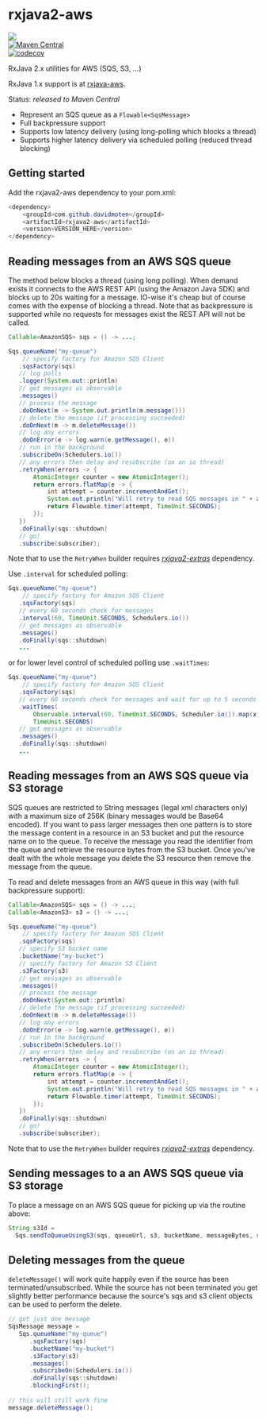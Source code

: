 # rxjava2-aws
<a href="https://travis-ci.org/davidmoten/rxjava2-aws"><img src="https://travis-ci.org/davidmoten/rxjava2-aws.svg"/></a><br/>
[![Maven Central](https://maven-badges.herokuapp.com/maven-central/com.github.davidmoten/rxjava2-aws/badge.svg?style=flat)](https://maven-badges.herokuapp.com/maven-central/com.github.davidmoten/rxjava2-aws)<br/>
[![codecov](https://codecov.io/gh/davidmoten/rxjava2-aws/branch/master/graph/badge.svg)](https://codecov.io/gh/davidmoten/rxjava2-aws)

RxJava 2.x utilities for AWS (SQS, S3, ...)

RxJava 1.x support is at [rxjava-aws](https://github.com/davidmoten/rxjava-aws).

Status: *released to Maven Central*

* Represent an SQS queue as a `Flowable<SqsMessage>`
* Full backpressure support
* Supports low latency delivery (using long-polling which blocks a thread)
* Supports higher latency delivery via scheduled polling (reduced thread blocking)

## Getting started
Add the rxjava2-aws dependency to your pom.xml:

```java
<dependency>
    <groupId>com.github.davidmoten</groupId>
    <artifactId>rxjava2-aws</artifactId>
    <version>VERSION_HERE</version>
</dependency>
```

## Reading messages from an AWS SQS queue
The method below blocks a thread (using long polling). When demand exists it connects to the AWS REST API (using the Amazon Java SDK) and blocks up to 20s waiting for a message. IO-wise it's cheap but of course comes with the expense of blocking a thread. Note that as backpressure is supported while no requests for messages exist the REST API will not be called.

```java
Callable<AmazonSQS> sqs = () -> ...;

Sqs.queueName("my-queue")
    // specify factory for Amazon SQS Client
   .sqsFactory(sqs)
   // log polls
   .logger(System.out::println)
   // get messages as observable
   .messages()
   // process the message
   .doOnNext(m -> System.out.println(m.message()))
   // delete the message (if processing succeeded)
   .doOnNext(m -> m.deleteMessage())
   // log any errors
   .doOnError(e -> log.warn(e.getMessage(), e))
   // run in the background
   .subscribeOn(Schedulers.io())
   // any errors then delay and resubscribe (on an io thread)
   .retryWhen(errors -> {
       AtomicInteger counter = new AtomicInteger();
       return errors.flatMap(e -> {
           int attempt = counter.incrementAndGet();
           System.out.println("Will retry to read SQS messages in " + attempt + " second(s).");
           return Flowable.timer(attempt, TimeUnit.SECONDS);
       });
   })
   .doFinally(sqs::shutdown)
   // go!
   .subscribe(subscriber);
```
Note that to use the `RetryWhen` builder requires [*rxjava2-extras*](https://github.com/davidmoten/rxjava2-extras) dependency.

Use `.interval` for scheduled polling:


```java
Sqs.queueName("my-queue")
    // specify factory for Amazon SQS Client
   .sqsFactory(sqs)
   // every 60 seconds check for messages
   .interval(60, TimeUnit.SECONDS, Schedulers.io())
   // get messages as observable
   .messages()
   .doFinally(sqs::shutdown)
   ...
```

or for lower level control of scheduled polling use `.waitTimes`:

```java
Sqs.queueName("my-queue")
    // specify factory for Amazon SQS Client
   .sqsFactory(sqs)
   // every 60 seconds check for messages and wait for up to 5 seconds
   .waitTimes(
       Observable.interval(60, TimeUnit.SECONDS, Scheduler.io()).map(x -> 5),
       TimeUnit.SECONDS)
   // get messages as observable
   .messages()
   .doFinally(sqs::shutdown)
   ...
```

## Reading messages from an AWS SQS queue via S3 storage
SQS queues are restricted to String messages (legal xml characters only) with a maximum size of 256K (binary messages would be Base64 encoded). If you want to pass larger messages then one pattern is to store the message content in a resource in an S3 bucket and put the resource name on to the queue. To receive the message you read the identifier from the queue and retrieve the resource bytes from the S3 bucket. Once you've dealt with the whole message you delete the S3 resource then remove the message from the queue.  

To read and delete messages from an AWS queue in this way (with full backpressure support):

```java
Callable<AmazonSQS> sqs = () -> ...;
Callable<AmazonS3> s3 = () -> ...; 

Sqs.queueName("my-queue")
    // specify factory for Amazon SQS Client
   .sqsFactory(sqs)
   // specify S3 bucket name
   .bucketName("my-bucket")
   // specify factory for Amazon S3 Client
   .s3Factory(s3)
   // get messages as observable
   .messages()
   // process the message
   .doOnNext(System.out::println)
   // delete the message (if processing succeeded)
   .doOnNext(m -> m.deleteMessage())
   // log any errors
   .doOnError(e -> log.warn(e.getMessage(), e))
   // run in the background
   .subscribeOn(Schedulers.io())
   // any errors then delay and resubscribe (on an io thread)
   .retryWhen(errors -> {
       AtomicInteger counter = new AtomicInteger();
       return errors.flatMap(e -> {
           int attempt = counter.incrementAndGet();
           System.out.println("Will retry to read SQS messages in " + attempt + " second(s).");
           return Flowable.timer(attempt, TimeUnit.SECONDS);
       });
   })
   .doFinally(sqs::shutdown)
   // go!
   .subscribe(subscriber);
```  
Note that to use the `RetryWhen` builder requires [*rxjava2-extras*](https://github.com/davidmoten/rxjava2-extras) dependency.

## Sending messages to a an AWS SQS queue via S3 storage

To place a message on an AWS SQS queue for picking up via the routine above:

```java
String s3Id = 
  Sqs.sendToQueueUsingS3(sqs, queueUrl, s3, bucketName, messageBytes, s3IdFactory);
```

## Deleting messages from the queue
`deleteMessage()` will work quite happily even if the source has been terminated/unsubscribed. While the source has not been terminated you get slightly better performance because the source's sqs and s3 client objects can be used to perform the delete.

```java
// get just one message
SqsMessage message = 
   Sqs.queueName("my-queue")
      .sqsFactory(sqs)
      .bucketName("my-bucket")
      .s3Factory(s3)
      .messages()
      .subscribeOn(Schedulers.io())
      .doFinally(sqs::shutdown)
      .blockingFirst();
      
// this will still work fine        
message.deleteMessage();
```  

